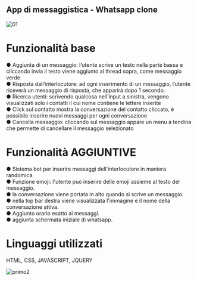 ## App di messaggistica - Whatsapp clone

![01](https://user-images.githubusercontent.com/57659914/73124733-e8b85a80-3f9e-11ea-9d4a-2a48f94927f3.jpg)

# Funzionalità base
	
● Aggiunta di un messaggio: l’utente scrive un testo nella parte bassa e cliccando invia il testo viene aggiunto al thread sopra, come messaggio verde <br>
● Risposta dall’interlocutore: ad ogni inserimento di un messaggio, l’utente riceverà un messaggio di risposta, che apparirà dopo 1 secondo. <br>
● Ricerca utenti: scrivendo qualcosa nell’input a sinistra, vengono visualizzati solo i contatti il cui nome contiene le lettere inserite <br> 
● Click sul contatto mostra la conversazione del contatto cliccato, è possibile inserire nuovi messaggi per ogni conversazione <br>
● Cancella messaggio: cliccando sul messaggio appare un menu a tendina che permette di cancellare il messaggio selezionato <br>

# Funzionalità AGGIUNTIVE

● Sistema bot per inserire messaggi dell'interlocutore in maniera randomica. <br>
● Funzione emoji: l'utente può inserire delle emoji assieme al testo del messaggio. <br>
● la conversazione viene portata in alto quando si scrive un messaggio. <br>
● nella top bar destra viene visualizzata l'immagine e il nome della conversazione attiva. <br>
● Aggiunto orario esatto ai messaggi. <br>
● aggiunta schermata iniziale di whatsapp. <br>
 
# Linguaggi utilizzati
HTML, CSS, JAVASCRIPT, JQUERY

![primo2](https://user-images.githubusercontent.com/57659914/73124954-a5132000-3fa1-11ea-8492-a155831ce3f6.gif)
